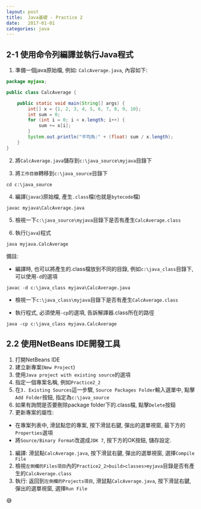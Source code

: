 ```yaml
---
layout:	post
title:	Java基礎 - Practice 2
date:	2017-01-01
categories: java
---
```

## 2-1 使用命令列編譯並執行Java程式

1. 準備一個java原始檔, 例如: `CalcAverage.java`, 內容如下:

```java
package myjava;

public class CalcAverage {

    public static void main(String[] args) {
        int[] x = {1, 2, 3, 4, 5, 6, 7, 8, 9, 10};
        int sum = 0;
        for (int i = 0; i < x.length; i++) {
            sum += x[i];
        }
        System.out.println("平均為:" + (float) sum / x.length);
    }
}
```

2. 將`CalcAverage.java`儲存到`c:\java_source\myjava`目錄下

3. 將`工作目錄`轉移到`c:\java_source`目錄下

```
cd c:\java_source 
```

4. 編譯(`javac`)原始檔, 產生`.class`檔(也就是`bytecode`檔)

```
javac myjava\CalcAverage.java
```

5. 檢視一下`c:\java_source\myjava`目錄下是否有產生`CalcAverage.class`

6. 執行(`java`)程式

```
java myjava.CalcAverage
```

備註: 
- 編譯時, 也可以將產生的.class檔放到不同的目錄, 例如`c:\java_class`目錄下, 可以使用`-d`的選項

```
javac -d c:\java_class myjava\CalcAverage.java
```

- 檢視一下`c:\java_class\myjava`目錄下是否有產生`CalcAverage.class`

- 執行程式, 必須使用`-cp`的選項, 告訴解譯器.class所在的路徑

```
java -cp c:\java_class myjava.CalcAverage
```

## 2.2 使用NetBeans IDE開發工具

1. 打開NetBeans IDE
1. 建立新專案(`New Project`)
1. 使用`Java project with existing source`的選項
1. 指定一個專案名稱, 例如`Practice2_2`
1. 在`3. Existing Sources`這一步驟, `Source Packages Folder`輸入選單中, 點擊`Add Folder`按鈕, 指定為`c:\java_source`
1. 如果有詢問是否要刪除package folder下的.class檔, 點擊`Delete`按鈕
1. 更新專案的屬性: 
  - 在專案列表中, 滑鼠點您的專案, 按下滑鼠右鍵, 彈出的選單視窗, 最下方的`Properties`選項
  - 將`Source/Binary Format`改選成`JDK 7`, 按下方的OK按鈕, 儲存設定.
1. 編譯: 滑鼠點`CalcAverage.java`, 按下滑鼠右鍵, 彈出的選單視窗, 選擇`Compile File`
1. 檢視`左側欄的Files項目`內的`Practice2_2>build>classes>myjava`目錄是否有產生的`CalcAverage.class`
1. 執行: 返回到`左側欄的Projects項目`, 滑鼠點`CalcAverage.java`, 按下滑鼠右鍵, 彈出的選單視窗, 選擇`Run File`

:sweat_smile:


